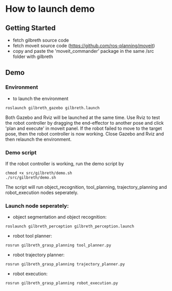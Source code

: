 # How to launch demo
## Getting Started
- fetch gilbreth source code
- fetch moveit source code (https://github.com/ros-planning/moveit)
- copy and paste the 'moveit_commander' package in the same /src folder with gilbreth

## Demo
### Environment
- to launch the environment
```
roslaunch gilbreth_gazebo gilbreth.launch
```
Both Gazebo and Rviz will be launched at the same time. 
Use Rviz to test the robot controller by dragging the end-effector to another pose and click 'plan and execute' in moveit panel.
If the robot failed to move to the target pose, then the robot controller is now working. 
Close Gazebo and Rviz and then relaunch the environment.
### Demo script
If the robot controller is working, run the demo script by
```
chmod +x src/gilbreth/demo.sh
./src/gilbreth/demo.sh
```
The script will run object_recognition, tool_planning, trajectory_planning and robot_execution nodes seperately.
### Launch node seperately:
- object segmentation and object recognition:
```
roslaunch gilbreth_perception gilbreth_perception.launch
```
- robot tool planner:
```
rosrun gilbreth_grasp_planning tool_planner.py
```
- robot trajectory planner:
```
rosrun gilbreth_grasp_planning trajectory_planner.py
```
- robot execution:
```
rosrun gilbreth_grasp_planning robot_execution.py
```

